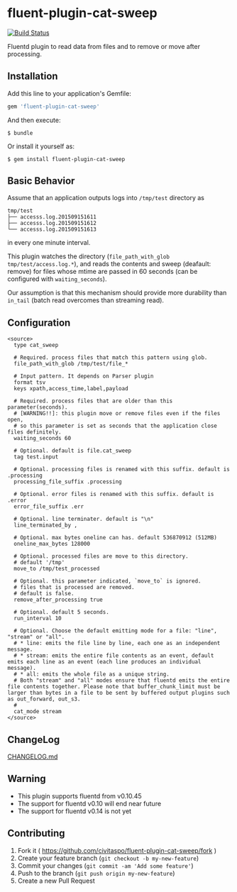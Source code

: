 # fluent-plugin-cat-sweep

[![Build Status](https://secure.travis-ci.org/civitaspo/fluent-plugin-cat-sweep.png?branch=master)](http://travis-ci.org/civitaspo/fluent-plugin-cat-sweep)

Fluentd plugin to read data from files and to remove or move after processing.

## Installation

Add this line to your application's Gemfile:

```ruby
gem 'fluent-plugin-cat-sweep'
```

And then execute:

    $ bundle

Or install it yourself as:

    $ gem install fluent-plugin-cat-sweep

## Basic Behavior

Assume that an application outputs logs into `/tmp/test` directory as

```
tmp/test
├── accesss.log.201509151611
├── accesss.log.201509151612
└── accesss.log.201509151613
```

in every one minute interval. 

This plugin watches the directory (`file_path_with_glob tmp/test/access.log.*`), and reads the contents and sweep (deafault: remove) for files whose mtime are passed in 60 seconds (can be configured with `waiting_seconds`).

Our assumption is that this mechanism should provide more durability than `in_tail` (batch read overcomes than streaming read). 

## Configuration

```
<source>
  type cat_sweep

  # Required. process files that match this pattern using glob.
  file_path_with_glob /tmp/test/file_*

  # Input pattern. It depends on Parser plugin
  format tsv
  keys xpath,access_time,label,payload

  # Required. process files that are older than this parameter(seconds).
  # [WARNING!!]: this plugin move or remove files even if the files open,
  # so this parameter is set as seconds that the application close files definitely.  
  waiting_seconds 60

  # Optional. default is file.cat_sweep
  tag test.input

  # Optional. processing files is renamed with this suffix. default is .processing
  processing_file_suffix .processing

  # Optional. error files is renamed with this suffix. default is .error
  error_file_suffix .err

  # Optional. line terminater. default is "\n"
  line_terminated_by ,

  # Optional. max bytes oneline can has. default 536870912 (512MB)
  oneline_max_bytes 128000

  # Optional. processed files are move to this directory.
  # default '/tmp'
  move_to /tmp/test_processed

  # Optional. this parameter indicated, `move_to` is ignored.
  # files that is processed are removed.
  # default is false.
  remove_after_processing true

  # Optional. default 5 seconds.
  run_interval 10

  # Optional. Choose the default emitting mode for a file: "line", "stream" or "all".
  # * line: emits the file line by line, each one as an independent message.
  # * stream: emits the entire file contents as an event, default emits each line as an event (each line produces an individual message).
  # * all: emits the whole file as a unique string.
  # Both "stream" and "all" modes ensure that fluentd emits the entire file contents together. Please note that buffer_chunk_limit must be larger than bytes in a file to be sent by buffered output plugins such as out_forward, out_s3.
  #
  cat_mode stream
</source>
```

## ChangeLog

[CHANGELOG.md](CHANGELOG.md)

## Warning

* This plugin supports fluentd from v0.10.45
* The support for fluentd v0.10 will end near future
* The support for fluentd v0.14 is not yet

## Contributing

1. Fork it ( https://github.com/civitaspo/fluent-plugin-cat-sweep/fork )
2. Create your feature branch (`git checkout -b my-new-feature`)
3. Commit your changes (`git commit -am 'Add some feature'`)
4. Push to the branch (`git push origin my-new-feature`)
5. Create a new Pull Request
